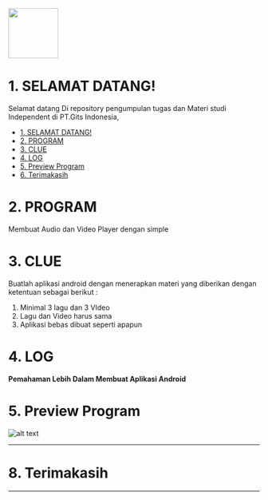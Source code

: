 <img height="100em" src="https://github-readme-stats.vercel.app/api?username=aziez&show_icons=true&hide_border=true&&count_private=true&include_all_commits=true" />

 # 1. SELAMAT DATANG!
Selamat datang Di repository pengumpulan tugas dan Materi studi Independent di PT.Gits Indonesia,

- [1. SELAMAT DATANG!](#1-selamat-datang)
- [2. PROGRAM](#2-program)
- [3. CLUE](#3-clue)
- [4. LOG](#4-log)
- [5. Preview Program](#5-preview-program)
- [6. Terimakasih](#8-terimakasih)

# 2. PROGRAM
Membuat Audio dan Video Player dengan simple



# 3. CLUE
Buatlah aplikasi android dengan menerapkan materi yang diberikan dengan ketentuan sebagai berikut : 

1. Minimal 3 lagu dan 3 VIdeo
2. Lagu dan Video harus sama
3. Aplikasi bebas dibuat seperti apapun



# 4. LOG
**Pemahaman Lebih Dalam Membuat Aplikasi Android**

# 5. Preview Program
![alt text](https://github.com/aziez/SI-GITS_Indonesia/tree/main/Tugas_11-AVPlayer/Hasil_build2.gif)





***

# 8. Terimakasih

***
